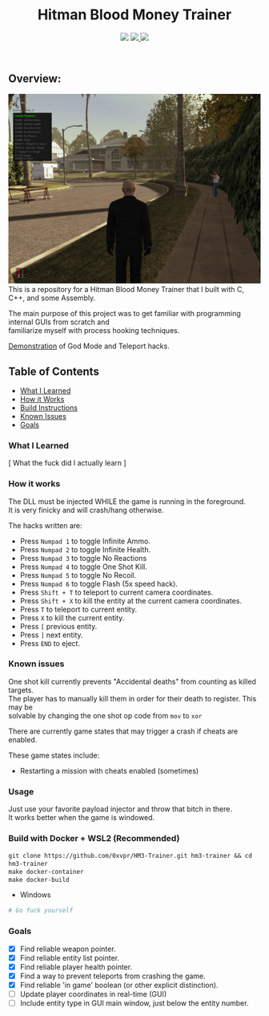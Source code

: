 <h1 align="center">Hitman Blood Money Trainer</h1>
<p align="center">
  <img src="https://img.shields.io/badge/Windows--x86-supported-44CC11"/>
  <a href="https://mit-license.org/"/>
    <img src="https://img.shields.io/badge/License-MIT-44CC11"/>
  </a>
  <img src="https://img.shields.io/github/actions/workflow/status/0xvpr/hm3-trainer/docker_build.yml?label=Build"/>
</p>
<br>
  
## Overview:
<img src="./resources/hack_menu_screenshot.png"/>
This is a repository for a Hitman Blood Money Trainer that I built with C, C++, and some Assembly.

The main purpose of this project was to get familiar with programming internal GUIs from scratch and  
familiarize myself with process hooking techniques.

[Demonstration](https://www.youtube.com/watch?v=3Xt5_FahKMs)
of God Mode and Teleport hacks.  

## Table of Contents
- [What I Learned](#what-i-learned)
- [How it Works](#how-it-works)
- [Build Instructions](#build-instructions)
- [Known Issues](#known-issues)
- [Goals](#Goals)
  
### What I Learned
[ What the fuck did I actually learn ]

### How it works
The DLL must be injected WHILE the game is running in the foreground.  
It is very finicky and will crash/hang otherwise.

The hacks written are:
- Press <code>Numpad 1</code> to toggle Infinite Ammo.
- Press <code>Numpad 2</code> to toggle Infinite Health.
- Press <code>Numpad 3</code> to toggle No Reactions
- Press <code>Numpad 4</code> to toggle One Shot Kill.
- Press <code>Numpad 5</code> to toggle No Recoil.
- Press <code>Numpad 6</code> to toggle Flash (5x speed hack).
- Press <code>Shift + T</code> to teleport to current camera coordinates.
- Press <code>Shift + X</code> to kill the entity at the current camera coordinates.
- Press <code>T</code> to teleport to current entity.
- Press <code>X</code> to kill the current entity.
- Press <code>[</code> previous entity.
- Press <code>]</code> next entity.
- Press <code>END</code> to eject.

### Known issues
One shot kill currently prevents "Accidental deaths" from counting as killed targets.  
The player has to manually kill them in order for their death to register. This may be  
solvable by changing the one shot op code from <code>mov</code> to <code>xor</code>

There are currently game states that may trigger a crash if cheats are enabled.

These game states include:
- Restarting a mission with cheats enabled (sometimes)

### Usage
Just use your favorite payload injector and throw that bitch in there.  
It works better when the game is windowed.
### Build with Docker + WSL2 (Recommended)
```
git clone https://github.com/0xvpr/HM3-Trainer.git hm3-trainer && cd hm3-trainer
make docker-container
make docker-build
```
- Windows
```powershell
# Go fuck yourself
```

### Goals
 - [x] Find reliable weapon pointer.
 - [x] Find reliable entity list pointer.
 - [x] Find reliable player health pointer.
 - [x] Find a way to prevent teleports from crashing the game.
 - [x] Find reliable 'in game' boolean (or other explicit distinction).
 - [ ] Update player coordinates in real-time (GUI)
 - [ ] Include entity type in GUI main window, just below the entity number.
